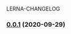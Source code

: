 LERNA-CHANGELOG
### [0.0.1](https://github.com/qinzhiwei1993/lerna-changelog/compare/v0.0.0...v0.0.1) (2020-09-29)
